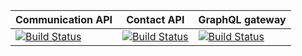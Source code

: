 | Communication API   | Contact API | GraphQL gateway | 
| ------------------- | ------------------- | ------------------- | 
| [![Build Status](https://dev.azure.com/jackyle/crm/_apis/build/status/communication-ci-nightly?branchName=master)](https://dev.azure.com/jackyle/crm/_build/latest?definitionId=23&branchName=master) | [![Build Status](https://dev.azure.com/jackyle/crm/_apis/build/status/contact-ci-nightly?branchName=master)](https://dev.azure.com/jackyle/crm/_build/latest?definitionId=33&branchName=master) | [![Build Status](https://dev.azure.com/jackyle/crm/_apis/build/status/graphql-gateway-nightly?branchName=master)](https://dev.azure.com/jackyle/crm/_build/latest?definitionId=37&branchName=master) |
